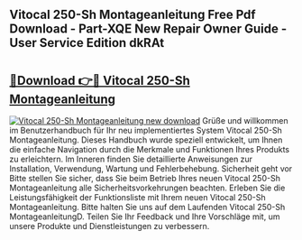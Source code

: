 ## Vitocal 250-Sh Montageanleitung Free Pdf Download - Part-XQE New Repair Owner Guide - User Service Edition dkRAt

# <h2><a href="http://df7dw46.blite.top/?on=Vitocal+250-Sh+Montageanleitung">🔗Download 👉🔴 Vitocal 250-Sh Montageanleitung</a></h2>

[![Vitocal 250-Sh Montageanleitung new download](https://i.imgur.com/lujVjoI.png)](http://df7dw46.blite.top/?on=Vitocal+250-Sh+Montageanleitung)
Grüße und willkommen im Benutzerhandbuch für Ihr neu implementiertes System Vitocal 250-Sh Montageanleitung. Dieses Handbuch wurde speziell entwickelt, um Ihnen die einfache Navigation durch die Merkmale und Funktionen Ihres Produkts zu erleichtern. Im Inneren finden Sie detaillierte Anweisungen zur Installation, Verwendung, Wartung und Fehlerbehebung. Sicherheit geht vor Bitte stellen Sie sicher, dass Sie beim Betrieb Ihres neuen Vitocal 250-Sh Montageanleitung alle Sicherheitsvorkehrungen beachten. Erleben Sie die Leistungsfähigkeit der Funktionsliste mit Ihrem neuen Vitocal 250-Sh Montageanleitung. Bitte halten Sie uns auf dem Laufenden Vitocal 250-Sh MontageanleitungD. Teilen Sie Ihr Feedback und Ihre Vorschläge mit, um unsere Produkte und Dienstleistungen zu verbessern.
